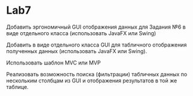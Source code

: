 # Lab7
Добавить эргономичный GUI отображения данных для Задания №6 в виде отдельного класса (использовать JavaFX или Swing)

Добавить в виде отдельного класса GUI для табличного отображения полученных данных (использовать JavaFX или Swing). 

Использовать шаблон MVC или MVP

Реализовать возможность поиска (фильтрации) табличных данных по нескольким столбцам из GUI и отображения результатов в той же таблице.

